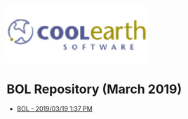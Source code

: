 ![Coolearth Logo](https://github.com/Coolearth/Demos/blob/master/images/logo.png?raw=true)

# BOL Repository (March 2019)

* [BOL - 2019/03/19 1:37 PM](https://github.com/Coolearth/Demos/blob/master/BOLS/bol120190319_001.xps?raw=true)
